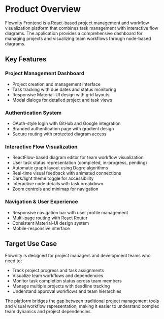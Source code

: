 # Product Overview

Flownity Frontend is a React-based project management and workflow visualization platform that combines task management with interactive flow diagrams. The application provides a comprehensive dashboard for managing projects and visualizing team workflows through node-based diagrams.

## Key Features

### Project Management Dashboard
- Project creation and management interface
- Task tracking with due dates and status monitoring
- Responsive Material-UI design with grid layouts
- Modal dialogs for detailed project and task views

### Authentication System
- OAuth-style login with GitHub and Google integration
- Branded authentication page with gradient design
- Secure routing with protected diagram access

### Interactive Flow Visualization
- ReactFlow-based diagram editor for team workflow visualization
- User task status representation (completed, in-progress, pending)
- Automatic graph layout using Dagre algorithms
- Real-time visual feedback with animated connections
- Dark/light theme toggle for accessibility
- Interactive node details with task breakdown
- Zoom controls and minimap for navigation

### Navigation & User Experience
- Responsive navigation bar with user profile management
- Multi-page routing with React Router
- Consistent Material-UI design system
- Mobile-responsive interface

## Target Use Case

Flownity is designed for project managers and development teams who need to:
- Track project progress and task assignments
- Visualize team workflows and dependencies
- Monitor task completion status across team members
- Manage multiple projects with deadline tracking
- Understand approval workflows and team hierarchies

The platform bridges the gap between traditional project management tools and visual workflow representation, making it easier to understand complex team dynamics and project dependencies.